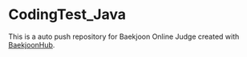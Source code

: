 # CodingTest_Java
This is a auto push repository for Baekjoon Online Judge created with [BaekjoonHub](https://github.com/BaekjoonHub/BaekjoonHub).
